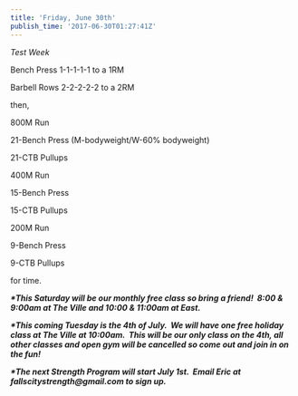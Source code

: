 ```yaml
---
title: 'Friday, June 30th'
publish_time: '2017-06-30T01:27:41Z'
---
```


*Test Week*

Bench Press 1-1-1-1-1 to a 1RM

Barbell Rows 2-2-2-2-2 to a 2RM

then,

800M Run

21-Bench Press (M-bodyweight/W-60% bodyweight)

21-CTB Pullups

400M Run

15-Bench Press

15-CTB Pullups

200M Run

9-Bench Press

9-CTB Pullups

for time.

***\*This Saturday will be our monthly free class so bring a friend!
 8:00 & 9:00am at The Ville and 10:00 & 11:00am at East.***

***\*This coming Tuesday is the 4th of July.  We will have one free
holiday class at The Ville at 10:00am.  This will be our only class on
the 4th, all other classes and open gym will be cancelled so come out
and join in on the fun!***

***\*The next Strength Program will start July 1st.  Email Eric at
fallscitystrength\@gmail.com to sign up.***
